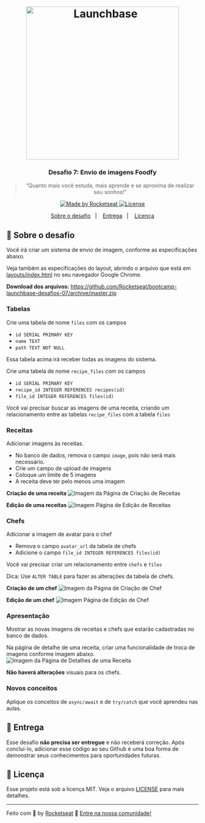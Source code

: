<h1 align="center">
    <img alt="Launchbase" src="https://storage.googleapis.com/golden-wind/bootcamp-launchbase/logo.png" width="400px" />
</h1>

<h3 align="center">
  Desafio 7: Envio de imagens Foodfy
</h3>

<blockquote align="center">“Quanto mais você estuda, mais aprende e se aproxima de realizar seu sonhos!”</blockquote>

<p align="center">

  <a href="https://rocketseat.com.br">
    <img alt="Made by Rocketseat" src="https://img.shields.io/badge/made%20by-Rocketseat-%23F8952D">
  </a>

  <a href="LICENSE" >
    <img alt="License" src="https://img.shields.io/badge/license-MIT-%23F8952D">
  </a>

</p>

<p align="center">
  <a href="#rocket-sobre-o-desafio">Sobre o desafio</a>&nbsp;&nbsp;&nbsp;|&nbsp;&nbsp;&nbsp;
  <a href="#calendar-entrega">Entrega</a>&nbsp;&nbsp;&nbsp;|&nbsp;&nbsp;&nbsp;
  <a href="#memo-licença">Licença</a>
</p>

## :rocket: Sobre o desafio

Você irá criar um sistema de envio de imagem, conforme as especificações abaixo.

Veja também as especificações do layout, abrindo o arquivo que está em [layouts/index.html](../layouts/index.html) no seu navegador Google Chrome. 

**Download dos arquivos:** https://github.com/Rocketseat/bootcamp-launchbase-desafios-07/archive/master.zip

### Tabelas

Crie uma tabela de nome `files` com os campos

- `id SERIAL PRIMARY KEY`
- `name TEXT`
- `path TEXT NOT NULL`

Essa tabela acima irá receber todas as imagens do sistema.

Crie uma tabela de nome `recipe_files` com os campos

- `id SERIAL PRIMARY KEY`
- `recipe_id INTEGER REFERENCES recipes(id)`
- `file_id INTEGER REFERENCES files(id)`

Você vai precisar buscar as imagens de uma receita, criando um 
relacionamento entre as tabelas `recipe_files` com a tabela `files`

### Receitas

Adicionar imagens às receitas.

- No banco de dados, remova o campo `image`, pois não será mais necessário.
- Crie um campo de upload de imagens
- Coloque um limite de 5 imagens
- A receita deve ter pelo menos uma imagem

**Criação de uma receita**
![Imagem da Página de Criação de Receitas](../layouts/preview/desafio-07-receita-criação.png)

**Edição de uma receitas**
![Imagem Página de Edição de Receitas](../layouts/preview/desafio-07-receita-edição.png)

### Chefs

Adicionar a imagem de avatar para o chef

- Remova o campo `avatar_url` da tabela de chefs
- Adicione o campo `file_id INTEGER REFERENCES files(id)`

Você vai precisar criar um relacionamento entre `chefs` e `files`

Dica: Use `ALTER TABLE` para fazer as alterações da tabela de chefs.

**Criação de um chef**
![Imagem da Página de Criação de Chef](../layouts/preview/desafio-07-chef-criação.png)

**Edição de um chef**
![Imagem Página de Edição de Chef](../layouts/preview/desafio-07-chef-edição.png)

### Apresentação

Mostrar as novas imagens de receitas e chefs que estarão cadastradas no banco de dados.

Na página de detalhe de uma receita, criar uma funcionalidade de troca de imagens conforme imagem abaixo.
![Imagem da Página de Detalhes de uma Receita](../layouts/preview/desafio-07-receita-detalhe.png)

**Não haverá alterações** visuais para os chefs.

### Novos conceitos

Aplique os conceitos de `async/await` e de `try/catch` que você aprendeu nas aulas.

## :calendar: Entrega

Esse desafio **não precisa ser entregue** e não receberá correção. Após concluí-lo, adicionar esse código ao seu Github é uma boa forma de demonstrar seus conhecimentos para oportunidades futuras.

## :memo: Licença

Esse projeto está sob a licença MIT. Veja o arquivo [LICENSE](../LICENSE) para mais detalhes.

---

Feito com :purple_heart: by [Rocketseat](https://rocketseat.com.br) :wave: [Entre na nossa comunidade!](https://discordapp.com/invite/gCRAFhc)